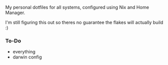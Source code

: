 My personal dotfiles for all systems, configured using Nix and Home Manager.

I'm still figuring this out so theres no guarantee the flakes will actually build :)

### To-Do
- everything
- darwin config
